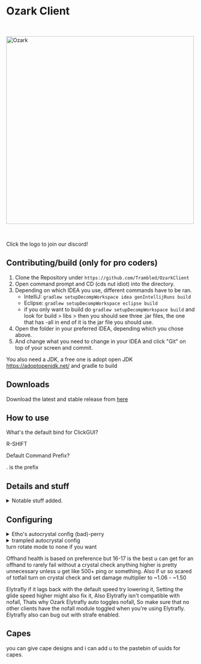 # Ozark Client

<br />
  <p>
    <a href="https://discord.gg/xuAZPEmYZH"><img src="https://github.com/Trambled/OzarkClient/blob/master/src/main/resources/logo.png" width="500" alt="Ozark" /></a>
  </p>
  <br />
  
  Click the logo to join our discord!
    

## Contributing/build (only for pro coders)
1. Clone the Repository under `https://github.com/Trambled/OzarkClient`
2. Open command prompt and CD (cds nut idiot) into the directory.
3. Depending on which IDEA you use, different commands have to be ran.
    - IntelliJ: `gradlew setupDecompWorkspace idea genIntellijRuns build`
    - Eclipse: `gradlew setupDecompWorkspace eclipse build`
    - if you only want to build do `gradlew setupDecompWorkspace build` and look for build > libs > then you should see three .jar files, the one that has -all in end of it
      is the jar file you should use.
4. Open the folder in your preferred IDEA, depending which you chose above.
6. And change what you need to change in your IDEA and click "Git" on top of your screen and commit.

You also need a JDK, a free one is adopt open JDK https://adoptopenjdk.net/ and gradle to build

## Downloads 

Download the latest and stable release from [here](https://github.com/Trambled/OzarkClient/releases)

## How to use

What's the default bind for ClickGUI?

R-SHIFT

Default Command Prefix?

. is the prefix

## Details and stuff

<details>
  <summary>Notable stuff added.</summary> <br>
  Bed Aura - Auto places and breaks beds on people, has break calculations and has modes for 1.13 and 1.12 servers. <br>
  Auto Crystal - Very good and heavily modified w+2 autocrystal. <br>
  BurrowESP - Highlights people who are burrowed. <br>
  Elytrafly - Salhack but timer on takeoff. <br>
  Burrow - Xulu but modified a bit to make it better. <br>
  Xray - With commands and opacity feature. <br>
  PastGUI - Another GUI originally from past. <br>
  Anticrystal - Originally from xenon but added minhealth and crystal calculations to make it better, also supports string.<br>
  Instantburrow - made by ObsidianBreaker from nekohax and leux but added to ozark. <br>
  Some other skidded shit and bug fixes. <br><br>
</details>

## Configuring

<details>
  <summary>Etho's autocrystal config (bad)-perry</summary> <br>
CaDebug:false <br>
CaPlace:true <br>
CaBreak:true <br>
CaAntiWeakness:false <br>
CaAlternative:true <br>
CaModuleCheck:true <br>
CaBreakPredict:true <br>
CaBreakPredictFactor:0 <br>
CaMotionPredict:true <br>
CaMotionPredictFactor:1.0 <br>
CaVerifyPlace:false <br>
CaInhibit:true <br>
CaInhibitDelay:0 <br>
CaInhibitSwings:50 <br>
CaBreakAttempts:1 <br>
CaPlaceAttempts:1 <br>
CaHitRange:5.0 <br>
CaPlaceRange:5.0 <br>
CaRangeWall:3.5 <br>
CaPlayerRange:5.8 <br>
CaPlaceDelay:0 <br>
CaBreakDelay:0 <br>
CaMinEnemyPlace:6 <br>
CaMinEnemyBreak:6 <br>
CaMaxSelfDamage:8 <br>
CaMinHealthPause:false <br>
CaRequiredHealth:1.0 <br>
CaPacketPlace:true <br>
CaPackeBreak:true <br>
CaRotateMode:Off <br>
CaTargetMode:Health <br>
CaRaytrace:true <br>
CaSwitchMode:None <br>
CaAntiSuicide:true <br>
CaSpeed:true <br>
CaDeadCheck:false <br>
CaSync:None <br>
CaJumpyMode:false <br>
CaMomentumMode:true <br>
CaAntiStuck:false <br>
CaAntiStuckTries:5 <br>
CaAntiStuckTime:1000 <br>
CaThirteen:false <br>
CaMultiplace:false <br>
CaTabbottMode:true <br>
CaTabbottModeHealth:20 <br>
CaArmorDestroy:true <br>
CaArmorPercent:25 <br>
CaArmorPercentSelf:0 <br>
CaStopWhileMining:false <br>
CaStopWhileEatin:false <br>
CaJumpyFaceMode:false <br>
CaSwing:None <br>
CaRenderMode:Outline <br>
CaOldRender:false <br>
CaFutureRender:false <br>
CaTopBlock:false <br>
CaR:255 <br>
CaG:0 <br>
CaB:17 <br>
CaA:100 <br>
CaOutlineA:255 <br>
CaRainbow:true <br>
CaSatiation:0.8 <br>
CaBrightness:0.8 <br>
CaHeight:1.0 <br>
RenderDamage:true <br>
</details>

<details>
  <summary>trampled autocrystal config</summary> <br>
  
CaSetting:Rotations <br> 
CaDebug:false <br> 
CaPlace:true <br> 
CaBreak:true <br> 
CaAntiWeakness:true <br> 
CaAlternative:false <br> 
CaModuleCheck:true <br> 
CaBreakPredict:true <br> 
CaPlacePredict:false <br> 
CaSoundPredict:false <br> 
CaCityPredict:true <br> 
CaMotionPredict:true <br> 
CaVerifyPlace:false <br> 
CaInhibit:false <br> 
CaInhibitDelay:0 <br> 
CaInhibitSwings:50 <br> 
CaBreakAttempts:1 <br> 
CaPlaceAttempts:1 <br> 
CaHitRange:5.0 <br> 
CaPlaceRange:5.0 <br> 
CaHitRangeWall:3.5 <br> 
CaPlaceRangeWall:3.5 <br> 
CaPlayerRange:10 <br> 
CaPlaceDelay:0 <br> 
CaBreakDelay:1 <br> 
CaMinEnemyPlace:6 <br> 
CaMinEnemyBreak:6 <br> 
CaMaxSelfDamage:8 <br> 
CaMinHealthPause:true <br> 
CaRequiredHealth:1 <br> 
CaWebIgnore:true <br> 
CaPacketPlace:true <br> 
CaPacketBreak:true <br> 
CaTargetMode:Health <br> 
CaRaytrace:false <br> 
CaSwitchMode:None <br> 
CaAntiSuicide:true <br> 
CaFastMode:true <br> 
CaFastPlace:true <br> 
CaBreakAll:false <br> 
CaMomentumMode:true <br> 
CaSync:Sound <br> 
CaHeuristic:Distance <br> 
CaHeuristicMinHealth:12 <br> 
CaAntiStuck:true <br> 
CaAntiStuckTries:1 <br> 
CaAntiStuckTime:1000 <br> 
CaThirteen:false <br> 
CaMultiplace:false <br> 
CaTabbottMode:true <br> 
CaTabbottModeHealth:10 <br> 
CaJumpyFaceMode:false <br> 
CaArmorDestroy:true <br> 
CaArmorPercent:25 <br> 
CaArmorPercentSelf:0 <br> 
CaStopWhileMining:false <br> 
CaStopWhileEatin:false <br> 
CaSwing:Offhand <br> 
CaRotateMode:Packet <br> 
CaRotateDuring:BOTH <br> 
CaRotateAntiWaste:false <br> 
CaRotateLimiter:None <br> 
CaMaxAngle:0.0 <br> 
CaMinAngle:360.0 <br> 
CaRandomRotate:false <br> 
CaQueue:true <br> 
CaAccurate:true <br> 
CaRotateDetectRubberband:false <br> 
CaRestoreRotationInstant:false <br> 
CaSolid:true <br> 
CaOutline:false <br> 
CaGlowSolid:false <br> 
CaGlowOutline:false <br> 
CaOldRender:false <br> 
CaFutureRender:false <br> 
CaTopBlock:false <br> 
CaR:255 <br> 
CaG:149 <br> 
CaB:0 <br> 
CaA:255 <br> 
CaOutlineA:255 <br> 
CaGlowA:0 <br> 
CaGlowOutlineA:0 <br> 
CaRainbow:true <br> 
CaSatiation:1.0 <br> 
CaBrightness:1.0 <br> 
CaHeight:1.0 <br> 
CaRenderDamage:Normal <br> 
CaCleanMode:true <br> 
CaSwitchBind:0 <br> 
CaFaceBind:0 <br> 
</details>  
turn rotate mode to none if you want
  


Offhand health is based on preference but 16-17 is the best u can get for an offhand to rarely fail without a crystal check anything higher is pretty unnecessary unless u get like 500+ ping or something. Also if ur so scared of totfail turn on crystal check and set damage multiplier to ~1.06 - ~1.50

Elytrafly if it lags back with the default speed try lowering it, Setting the glide speed higher might also fix it, Also Elytrafly isn't compatible with nofall, Thats why Ozark Elytrafly auto toggles nofall, So make sure that no other clients have the nofall module toggled when you're using Elytrafly. Elytrafly also can bug out with strafe enabled.

## Capes
you can give cape designs and i can add u to the pastebin of uuids for capes.
